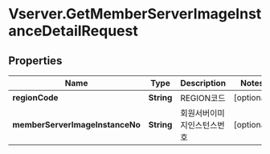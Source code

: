 # Vserver.GetMemberServerImageInstanceDetailRequest

## Properties
Name | Type | Description | Notes
------------ | ------------- | ------------- | -------------
**regionCode** | **String** | REGION코드 | [optional] 
**memberServerImageInstanceNo** | **String** | 회원서버이미지인스턴스번호 | [optional] 


